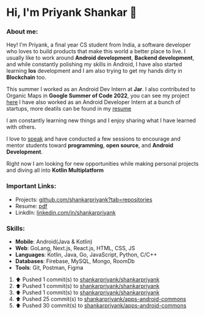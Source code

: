 # Hi, I'm Priyank Shankar 👋

###  About me:
Hey! I'm Priyank, a final year CS student from India, a software developer who loves to build products that make this world a better place to live.
I usually like to work around **Android development**, **Backend development**, and while constantly polishing my skills in Android, I have also started learning **Ios** development and I am also trying to get my hands dirty in **Blockchain** too.

This summer I worked as an Android Dev Intern at **Jar**. I also contributed to Organic Maps in **Google Summer of Code 2022**, you can see my project [here](https://summerofcode.withgoogle.com/archive/2022/projects/51VM0qGG)
I have also worked as an Android Developer Intern at a bunch of startups, more deatils can be found in my [resume](https://drive.google.com/file/d/1jrBPthgvrwPA9D6t7CpLhu1JfwFXjZUw/view?usp=sharing)

I am constantly learning new things and I enjoy sharing what I have learned with others.

I love to [speak](https://www.youtube.com/playlist?list=PLO1T_D7d5Vy8F7LS9p8w9X6o5wkt0lN_T) and have conducted a few sessions to encourage and mentor students toward **programming**, **open source**, and **Android Development**.

Right now I am looking for new opportunities while making personal projects and diving all into **Kotlin Multiplatform**

### Important Links:

- Projects: [github.com/shankarpriyank?tab=repositories](https://github.com/shankarpriyank?tab=repositories)
- Resume: [pdf](https://drive.google.com/file/d/1jrBPthgvrwPA9D6t7CpLhu1JfwFXjZUw/view?usp=sharing)
- LinkdIn: [linkedin.com/in/shankarpriyank](https://www.linkedin.com/in/shankarpriyank)

### Skills:

- **Mobile**: Android(Java & Kotlin)
- **Web**: GoLang, Next.js, React.js, HTML, CSS, JS
- **Languages**: Kotlin, Java, Go, JavaScript, Python, C/C++
- **Databases**: Firebase, MySQL, Mongo, RoomDb
- **Tools**: Git, Postman, Figma

<!--RECENT_ACTIVITY:start-->
1. ⬆️ Pushed 1 commit(s) to [shankarpriyank/shankarpriyank](https://github.com/shankarpriyank/shankarpriyank)<br>
2. ⬆️ Pushed 1 commit(s) to [shankarpriyank/shankarpriyank](https://github.com/shankarpriyank/shankarpriyank)<br>
3. ⬆️ Pushed 1 commit(s) to [shankarpriyank/shankarpriyank](https://github.com/shankarpriyank/shankarpriyank)<br>
4. ⬆️ Pushed 25 commit(s) to [shankarpriyank/apps-android-commons](https://github.com/shankarpriyank/apps-android-commons)<br>
5. ⬆️ Pushed 30 commit(s) to [shankarpriyank/apps-android-commons](https://github.com/shankarpriyank/apps-android-commons)<br>
<!--RECENT_ACTIVITY:end-->

<!--   
<h3 align="left">Support:</h3>
<p><a href="https://www.buymeacoffee.com/priyank31"> <img align="left" src="https://cdn.buymeacoffee.com/buttons/v2/default-yellow.png" height="50" width="210" alt="priyank31" /></a></p><br><br> -->
